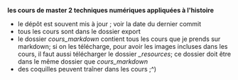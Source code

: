 **les cours de master 2 techniques numériques appliquées à l'histoire**
- le dépôt est souvent mis à jour ; voir la date du dernier commit
- tous les cours sont dans le dossier export
- le dossier *cours_markdown* contient tous les cours que je prends sur markdown; si on les télécharge, pour avoir les images incluses dans les cours, il faut aussi télécharger le dossier *_resources*; ce dossier doit être dans le même dossier que *cours_markdown*
- des coquilles peuvent traîner dans les cours ;^) 
